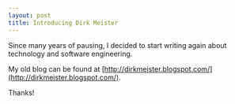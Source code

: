 ```yaml
---
layout: post
title: Introducing Dirk Meister
---
```


Since many years of pausing, I decided to start writing again about technology
and software engineering.

My old blog can be found at [http://dirkmeister.blogspot.com/](http://dirkmeister.blogspot.com/).

Thanks!
